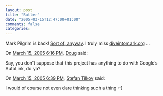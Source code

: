 ```yaml
---
layout: post
title: "Butler"
date: "2005-03-15T12:47:00+01:00"
comments: false
categories: 
---
```


<p>Mark Pilgrim is back! <a href="http://diveintomark.org/projects/butler/">Sort of, anyway</a>. I truly miss <a href="http://diveintomark.org/">diveintomark.org</a> &#8230;</p>

<section class="comments">

<div class="comment" id="comment-490">
On <a href="#comment-490" title="Permalink to this comment">March 15, 2005  6:16 PM</a>, <a href="http://creativekarma.com" title="http://creativekarma.com" rel="nofollow">Doug</a>
said:
<p>Say, you don&#8217;t suppose that this project has anything to do with Google&#8217;s AutoLink, do ya?</p>


<div class="comment" id="comment-491">
On <a href="#comment-491" title="Permalink to this comment">March 15, 2005  6:39 PM</a>, <a href="/en/staff/st/">Stefan Tilkov</a>
said:
<p>I would of course not even dare thinking such a thing :-)</p>


</section>

